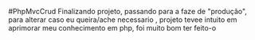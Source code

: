 #PhpMvcCrud
Finalizando projeto, passando para a faze de "produção", para alterar caso eu queira/ache necessario , projeto tevee intuito em aprimorar meu conhecimento em php, foi muito bom ter feito-o
